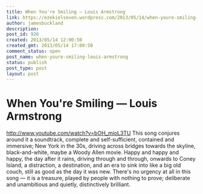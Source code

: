 ```yaml
---
title: When You're Smiling — Louis Armstrong
link: https://ezekielseven.wordpress.com/2013/05/14/when-youre-smiling-louis-armstrong/
author: jamesbuckland
description: 
post_id: 926
created: 2013/05/14 12:00:50
created_gmt: 2013/05/14 17:00:50
comment_status: open
post_name: when-youre-smiling-louis-armstrong
status: publish
post_type: post
layout: post
---
```


# When You're Smiling — Louis Armstrong

http://www.youtube.com/watch?v=bOH_mioL3TU This song conjures around it a soundtrack, complete and self-sufficient, contained and immersive; New York in the 30s, driving across bridges towards the skyline, black-and-white, maybe a Woody Allen movie. Happy and happy and happy, the day after it rains, driving through and through, onwards to Coney Island, a distraction, a destination, and an era to sink into like a big old couch, still as good as the day it was new. There's no urgency at all in this song — it is a treasure, played by people with nothing to prove; deliberate and unambitious and quietly, distinctively brilliant.